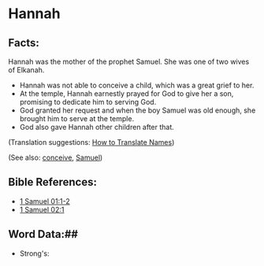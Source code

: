 # Hannah #

## Facts: ##

Hannah was the mother of the prophet Samuel. She was one of two wives of Elkanah.

* Hannah was not able to conceive a child, which was a great grief to her.
* At the temple, Hannah earnestly prayed for God to give her a son, promising to dedicate him to serving God.
* God granted her request and when the boy Samuel was old enough, she brought him to serve at the temple.
* God also gave Hannah other children after that.

(Translation suggestions: [How to Translate Names](rc://en/ta/man/translate/translate-names))

(See also: [conceive](../other/conceive.md), [Samuel](../other/samuel.md))

## Bible References: ##

* [1 Samuel 01:1-2](rc://en/tn/help/1sa/01/01)
* [1 Samuel 02:1](rc://en/tn/help/1sa/02/01)

## Word Data:##

* Strong's: 

